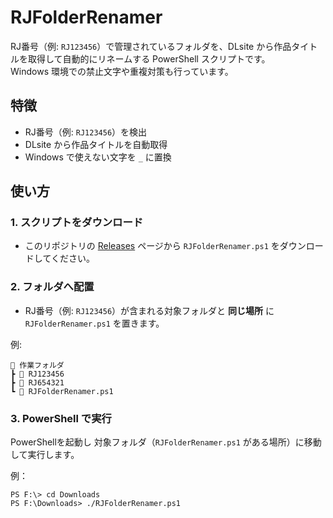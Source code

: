 # RJFolderRenamer

RJ番号（例: `RJ123456`）で管理されているフォルダを、DLsite から作品タイトルを取得して自動的にリネームする PowerShell スクリプトです。  
Windows 環境での禁止文字や重複対策も行っています。


## 特徴
- RJ番号（例: `RJ123456`）を検出
- DLsite から作品タイトルを自動取得
- Windows で使えない文字を `_` に置換

## 使い方

### 1. スクリプトをダウンロード
- このリポジトリの [Releases](../../releases) ページから `RJFolderRenamer.ps1` をダウンロードしてください。

### 2. フォルダへ配置
- RJ番号（例: `RJ123456`）が含まれる対象フォルダと **同じ場所** に `RJFolderRenamer.ps1` を置きます。

例:
```
📂 作業フォルダ
┣ 📂 RJ123456
┣ 📂 RJ654321
┗ 📄 RJFolderRenamer.ps1
```

### 3. PowerShell で実行
PowerShellを起動し
対象フォルダ（`RJFolderRenamer.ps1` がある場所）に移動して実行します。

例：
```
PS F:\> cd Downloads
PS F:\Downloads> ./RJFolderRenamer.ps1
```
